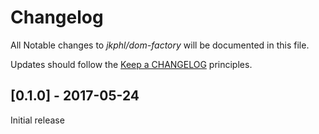 # Changelog

All Notable changes to *jkphl/dom-factory* will be documented in this file.

Updates should follow the [Keep a CHANGELOG](http://keepachangelog.com/) principles.

## [0.1.0] - 2017-05-24

Initial release
